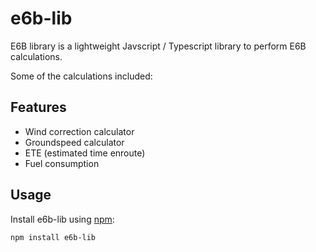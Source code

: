 # e6b-lib

E6B library is a lightweight Javscript / Typescript library to perform E6B calculations.

Some of the calculations included: 


## Features
 - Wind correction calculator
 - Groundspeed calculator
 - ETE (estimated time enroute)
 - Fuel consumption

## Usage
Install e6b-lib using [npm](https://www.npmjs.com/package/e6b-lib):

    npm install e6b-lib


